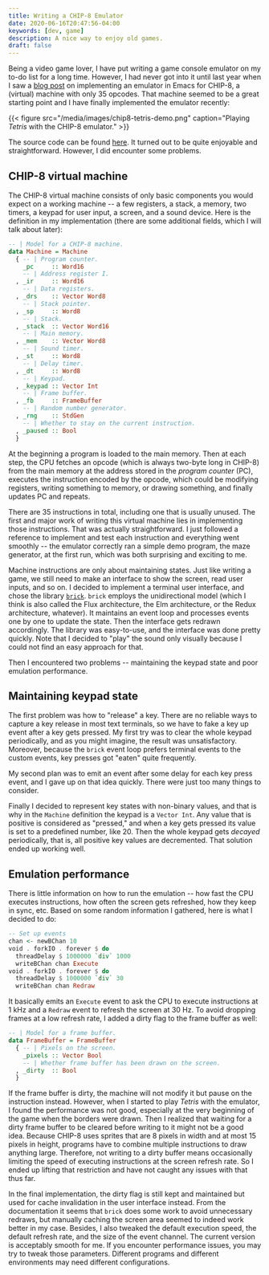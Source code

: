 ```yaml
---
title: Writing a CHIP-8 Emulator
date: 2020-06-16T20:47:56-04:00
keywords: [dev, game]
description: A nice way to enjoy old games.
draft: false
---
```


Being a video game lover, I have put writing a game console emulator on my to-do
list for a long time. However, I had never got into it until last year when I
saw a [blog post][wasamasa's post] on implementing an emulator in Emacs for
CHIP-8, a (virtual) machine with only 35 opcodes. That machine seemed to be a
great starting point and I have finally implemented the emulator recently:

{{< figure src="/media/images/chip8-tetris-demo.png"
    caption="Playing *Tetris* with the CHIP-8 emulator." >}}

The source code can be found [here][repo]. It turned out to be quite enjoyable
and straightforward. However, I did encounter some problems.

## CHIP-8 virtual machine

The CHIP-8 virtual machine consists of only basic components you would expect on
a working machine -- a few registers, a stack, a memory, two timers, a keypad
for user input, a screen, and a sound device. Here is the definition in my
implementation (there are some additional fields, which I will talk about
later):

```haskell
-- | Model for a CHIP-8 machine.
data Machine = Machine
  { -- | Program counter.
    _pc     :: Word16
    -- | Address register I.
  , _ir     :: Word16
    -- | Data registers.
  , _drs    :: Vector Word8
    -- | Stack pointer.
  , _sp     :: Word8
    -- | Stack.
  , _stack  :: Vector Word16
    -- | Main memory.
  , _mem    :: Vector Word8
    -- | Sound timer.
  , _st     :: Word8
    -- | Delay timer.
  , _dt     :: Word8
    -- | Keypad.
  , _keypad :: Vector Int
    -- | Frame buffer.
  , _fb     :: FrameBuffer
    -- | Random number generator.
  , _rng    :: StdGen
    -- | Whether to stay on the current instruction.
  , _paused :: Bool
  }
```

At the beginning a program is loaded to the main memory. Then at each step, the
CPU fetches an opcode (which is always two-byte long in CHIP-8) from the main
memory at the address stored in the *program counter* (PC), executes the
instruction encoded by the opcode, which could be modifying registers, writing
something to memory, or drawing something, and finally updates PC and repeats.

There are 35 instructions in total, including one that is usually unused. The
first and major work of writing this virtual machine lies in implementing those
instructions. That was actually straightforward. I just followed a reference to
implement and test each instruction and everything went smoothly -- the emulator
correctly ran a simple demo program, the maze generator, at the first run, which
was both surprising and exciting to me.

Machine instructions are only about maintaining states. Just like writing a
game, we still need to make an interface to show the screen, read user inputs,
and so on. I decided to implement a terminal user interface, and chose the
library [`brick`][brick]. `brick` employs the unidirectional model (which I
think is also called the Flux architecture, the Elm architecture, or the Redux
architecture, whatever). It maintains an event loop and processes events one by
one to update the state. Then the interface gets redrawn accordingly. The
library was easy-to-use, and the interface was done pretty quickly. Note that I
decided to "play" the sound only visually because I could not find an easy
approach for that.

Then I encountered two problems -- maintaining the keypad state and poor
emulation performance.

## Maintaining keypad state

The first problem was how to "release" a key. There are no reliable ways to
capture a key release in most text terminals, so we have to fake a key up event
after a key gets pressed. My first try was to clear the whole keypad
periodically, and as you might imagine, the result was unsatisfactory. Moreover,
because the `brick` event loop prefers terminal events to the custom events, key
presses got "eaten" quite frequently.

My second plan was to emit an event after some delay for each key press event,
and I gave up on that idea quickly. There were just too many things to consider.

Finally I decided to represent key states with non-binary values, and that is
why in the `Machine` definition the keypad is a `Vector Int`. Any value that is
positive is considered as "pressed," and when a key gets pressed its value is
set to a predefined number, like 20. Then the whole keypad gets *decayed*
periodically, that is, all positive key values are decremented. That solution
ended up working well.

## Emulation performance

There is little information on how to run the emulation -- how fast the CPU
executes instructions, how often the screen gets refreshed, how they keep in
sync, etc. Based on some random information I gathered, here is what I decided
to do:

```haskell
-- Set up events
chan <- newBChan 10
void . forkIO . forever $ do
  threadDelay $ 1000000 `div` 1000
  writeBChan chan Execute
void . forkIO . forever $ do
  threadDelay $ 1000000 `div` 30
  writeBChan chan Redraw
```

It basically emits an `Execute` event to ask the CPU to execute instructions at
1 kHz and a `Redraw` event to refresh the screen at 30 Hz. To avoid dropping
frames at a low refresh rate, I added a dirty flag to the frame buffer as well:

```haskell
-- | Model for a frame buffer.
data FrameBuffer = FrameBuffer
  { -- | Pixels on the screen.
    _pixels :: Vector Bool
    -- | Whether frame buffer has been drawn on the screen.
  , _dirty  :: Bool
  }
```

If the frame buffer is dirty, the machine will not modify it but pause on the
instruction instead. However, when I started to play *Tetris* with the emulator,
I found the performance was not good, especially at the very beginning of the
game when the borders were drawn. Then I realized that waiting for a dirty frame
buffer to be cleared before writing to it might not be a good idea. Because
CHIP-8 uses sprites that are 8 pixels in width and at most 15 pixels in height,
programs have to combine multiple instructions to draw anything large.
Therefore, not writing to a dirty buffer means occasionally limiting the speed
of executing instructions at the screen refresh rate. So I ended up lifting that
restriction and have not caught any issues with that thus far.

In the final implementation, the dirty flag is still kept and maintained but
used for cache invalidation in the user interface instead. From the
documentation it seems that `brick` does some work to avoid unnecessary redraws,
but manually caching the screen area seemed to indeed work better in my case.
Besides, I also tweaked the default execution speed, the default refresh rate,
and the size of the event channel. The current version is acceptably smooth for
me. If you encounter performance issues, you may try to tweak those parameters.
Different programs and different environments may need different configurations.

[wasamasa's post]: https://emacsninja.com/posts/smooth-video-game-emulation-in-emacs.html
[repo]: https://github.com/pengjiz/chip8hs
[brick]: https://github.com/jtdaugherty/brick

